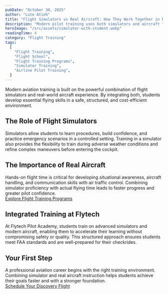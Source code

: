 ```yaml
---
pubDate: "October 30, 2025"
author: "Lute Atieh"
title: "Flight Simulators vs Real Aircraft: How They Work Together in Pilot Training"
description: "Modern pilot training uses both simulators and aircraft to deliver an efficient, cost-effective, and highly realistic learning experience."
heroImage: "/src/assets/simulator-with-student.webp"
readingTime: 4
category: "Flight Training"
tags:
  [
    "Flight Training",
    "Flight School",
    "Flight Training Programs",
    "Simulator Training",
    "Airline Pilot Training",
  ]
---
```


Modern aviation training is built on the powerful combination of flight simulators and real-world aircraft experience. By integrating both, students develop essential flying skills in a safe, structured, and cost-efficient environment.

## The Role of Flight Simulators

Simulators allow students to learn procedures, build confidence, and practice emergency scenarios in a controlled setting. Training in a simulator also provides the flexibility to train during adverse weather conditions and refine complex maneuvers before entering the cockpit.

## The Importance of Real Aircraft

Hands-on flight time is critical for developing situational awareness, aircraft handling, and communication skills with air traffic control. Combining simulator proficiency with actual flying time leads to faster progress and greater pilot confidence.  
[Explore Flight Training Programs](/flight-training-programs)

## Integrated Training at Flytech

At Flytech Pilot Academy, students train on advanced simulators and modern aircraft, enabling them to accelerate their learning without compromising safety or quality. This structured approach ensures students meet FAA standards and are well-prepared for their checkrides.

## Your First Step

A professional aviation career begins with the right training environment. Combining simulator and real aircraft instruction helps students achieve their goals faster and with a stronger foundation.  
[Schedule Your Discovery Flight](/discovery-flight)
